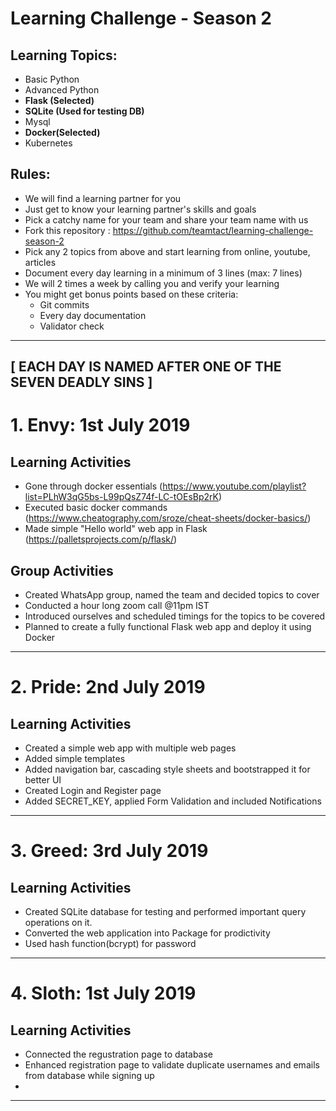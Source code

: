 # Learning Challenge - Season 2

## Learning Topics:
- Basic Python
- Advanced Python
- **Flask (Selected)**
- **SQLite (Used for testing DB)**
- Mysql
- **Docker(Selected)**
- Kubernetes

## Rules:
- We will find a learning partner for you
- Just get to know your learning partner's skills and goals
- Pick a catchy name for your team and share your team name with us
- Fork this repository : https://github.com/teamtact/learning-challenge-season-2
- Pick any 2 topics from above and start learning from online, youtube, articles
- Document every day learning in a minimum of 3 lines (max: 7 lines)
- We will 2 times a week by calling you and verify your learning
- You might get bonus points based on these criteria:
	- Git commits
	- Every day documentation
	- Validator check



---
**[ EACH DAY IS NAMED AFTER ONE OF THE SEVEN DEADLY SINS ]**
---


# 1. Envy: 1st July 2019

## Learning Activities
- Gone through docker essentials (https://www.youtube.com/playlist?list=PLhW3qG5bs-L99pQsZ74f-LC-tOEsBp2rK)
- Executed basic docker commands (https://www.cheatography.com/sroze/cheat-sheets/docker-basics/)
- Made simple "Hello world" web app in Flask (https://palletsprojects.com/p/flask/)

## Group Activities
- Created WhatsApp group, named the team and decided topics to cover
- Conducted a hour long zoom call @11pm IST
- Introduced ourselves and scheduled timings for the topics to be covered
- Planned to create a fully functional Flask web app and deploy it using Docker

---
# 2. Pride: 2nd July 2019

## Learning Activities
- Created a simple web app with multiple web pages
- Added simple templates
- Added navigation bar, cascading style sheets and bootstrapped it for better UI
- Created Login and Register page
- Added SECRET_KEY, applied Form Validation and included Notifications

---
# 3. Greed: 3rd July 2019

## Learning Activities
- Created SQLite database for testing and performed important query operations on it.
- Converted the web application into Package for prodictivity
- Used hash function(bcrypt) for password

---
# 4. Sloth: 1st July 2019

## Learning Activities
- Connected the regustration page to database
- Enhanced registration page to validate duplicate usernames and emails from database while signing up
-



------



